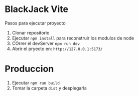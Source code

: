 # BlackJack Vite

Pasos para ejecutar proyecto

1. Clonar repositorio
2. Ejecutar ```npm install``` para reconstruir los modulos de node
3. COrrer el devServer ```npm run dev```
4. Abrir el pryecto en: ```http://127.0.0.1:5173/```

# Produccion

1. Ejecutar ```npm run build```
2. Tomar la carpeta ```dist``` y desplegarla